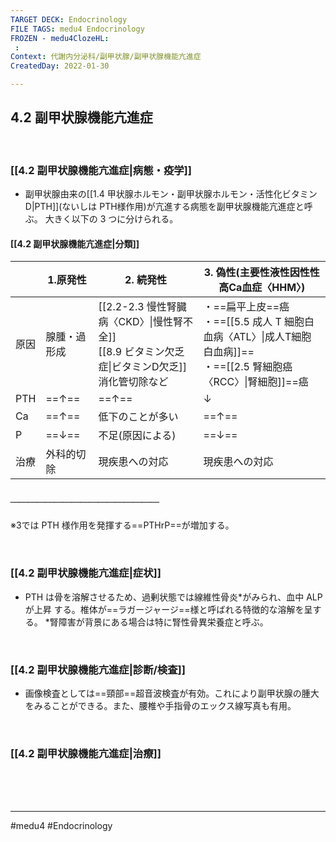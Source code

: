 ```yaml
---
TARGET DECK: Endocrinology
FILE TAGS: medu4 Endocrinology
FROZEN - medu4ClozeHL:
 : 
Context: 代謝内分泌科/副甲状腺/副甲状腺機能亢進症
CreatedDay: 2022-01-30

---
```


## 4.2 副甲状腺機能亢進症

<br>

### [[4.2 副甲状腺機能亢進症|病態・疫学]]
* 副甲状腺由来の[[1.4 甲状腺ホルモン・副甲状腺ホルモン・活性化ビタミン D|PTH]](ないしは PTH様作用)が亢進する病態を副甲状腺機能亢進症と呼ぶ。 大きく以下の 3 つに分けられる。
#### [[4.2 副甲状腺機能亢進症|分類]]
| |1.原発性|2. 続発性|3. 偽性(主要性液性因性性高Ca血症〈HHM〉)|
|---|---|---|---|
|原因|腺腫・過形成|[[2.2-2.3 慢性腎臓病〈CKD〉\|慢性腎不全]]<br>[[8.9 ビタミン欠乏症\|ビタミンD欠乏]]<br>消化管切除など|・==扁平上皮==癌<br>・==[[5.5 成人 T 細胞白血病〈ATL〉\|成人T細胞白血病]]==<br>・==[[2.5 腎細胞癌〈RCC〉\|腎細胞]]==癌|
|PTH|==↑==|==↑==|↓|
|Ca|==↑==|低下のことが多い|==↑==|
|P|==↓==|不足(原因による)|==↓==|
|治療|外科的切除|現疾患への対応|現疾患への対応|
##### ＿＿＿＿＿＿＿＿＿＿＿＿＿＿＿＿＿
※3では PTH 様作用を発揮する==PTHrP==が増加する。
<!--ID: 1643709295880-->



<br>

### [[4.2 副甲状腺機能亢進症|症状]]
* PTH は骨を溶解させるため、過剰状態では線維性骨炎\*がみられ、血中 ALP が上昇 する。椎体が==ラガージャージ==様と呼ばれる特徴的な溶解を呈する。 
\*腎障害が背景にある場合は特に腎性骨異栄養症と呼ぶ。
<!--ID: 1643709295886-->


<br>

### [[4.2 副甲状腺機能亢進症|診断/検査]]
* 画像検査としては==頸部==超音波検査が有効。これにより副甲状腺の腫大をみることができる。また、腰椎や手指骨のエックス線写真も有用。
<!--ID: 1643709295892-->


<br>

### [[4.2 副甲状腺機能亢進症|治療]]


<br><br><br>

---
#medu4 #Endocrinology 
